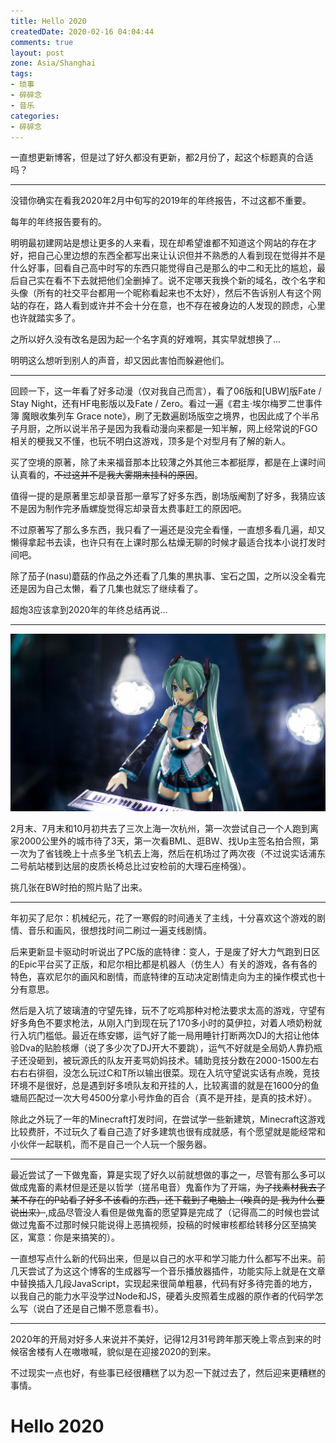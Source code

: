 ```yaml
---
title: Hello 2020
createdDate: 2020-02-16 04:04:44
comments: true
layout: post
zone: Asia/Shanghai
tags:
- 琐事
- 碎碎念
- 音乐
categories:
- 碎碎念
---
```

一直想更新博客，但是过了好久都没有更新，都2月份了，起这个标题真的合适吗？

<!--more-->

<!--aplayer
{
    "audio":
    [{
        "name":"光の旋律",
        "artist":"Kalafina",
        "url":"https://music.starry-s.xyz/music/Hikari_No_Senritsu.mp3",
        "cover":"https://music.starry-s.xyz/music/cover/Kalafina All Time Best 2008-2018 small.jpg"
    },
    {
        "name":"遊園施設",
        "artist":"帆足圭吾",
        "url":"https://music.starry-s.xyz/music/540b_075e_0453_cae9f8037d04c81f84993977b01792ec.m4a",
        "cover":"https://music.starry-s.xyz/music/cover/18710389371705314.jpg"
    },
    {
        "name":"Hibari",
        "artist":"ASCA",
        "url":"https://music.starry-s.xyz/music/Hibari.mp3",
        "cover":"https://music.starry-s.xyz/music/cover/RUST _ Hibari _ Kobo_100p.jpg"
    }]
}
-->

----

没错你确实在看我2020年2月中旬写的2019年的年终报告，不过这都不重要。

每年的年终报告要有的。

明明最初建网站是想让更多的人来看，现在却希望谁都不知道这个网站的存在才好，把自己心里边想的东西全都写出来让认识但并不熟悉的人看到现在觉得并不是什么好事，回看自己高中时写的东西只能觉得自己是那么的中二和无比的尴尬，最后自己实在看不下去就把他们全删掉了。说不定哪天我换个新的域名，改个名字和头像（所有的社交平台都用一个昵称看起来也不太好），然后不告诉别人有这个网站的存在，路人看到或许并不会十分在意，也不存在被身边的人发现的顾虑，心里也许就踏实多了。

之所以好久没有改名是因为起一个名字真的好难啊，其实早就想换了...

明明这么想听到别人的声音，却又因此害怕而躲避他们。

----

回顾一下，这一年看了好多动漫（仅对我自己而言），看了06版和[UBW]版Fate / Stay Night，还有HF电影版以及Fate / Zero。看过一遍《君主·埃尔梅罗二世事件簿 魔眼收集列车 Grace note》，刷了无数遍剧场版空之境界，也因此成了个半吊子月厨，之所以说半吊子是因为我看动漫向来都是一知半解，网上经常说的FGO相关的梗我又不懂，也玩不明白这游戏，顶多是个对型月有了解的新人。

买了空境的原著，除了未来福音那本比较薄之外其他三本都挺厚，都是在上课时间认真看的，~~不过这并不是我大雾期末挂科的原因~~。

值得一提的是原著里忘却录音那一章写了好多东西，剧场版阉割了好多，我猜应该不是因为制作完矛盾螺旋觉得忘却录音太费事赶工的原因吧。

不过原著写了那么多东西，我只看了一遍还是没完全看懂，一直想多看几遍，却又懒得拿起书去读，也许只有在上课时那么枯燥无聊的时候才最适合找本小说打发时间吧。

除了茄子(nasu)蘑菇的作品之外还看了几集的黒执事、宝石之国，之所以没全看完还是因为自己太懒，看了几集也就忘了继续看了。

超炮3应该拿到2020年的年终总结再说...

----

![](images/IMG_4968small.jpg "Bilibili World 初音未来手办")

2月末、7月末和10月初共去了三次上海一次杭州，第一次尝试自己一个人跑到离家2000公里外的城市待了3天，第一次看BML、逛BW、找Up主签名拍合照，第一次为了省钱晚上十点多坐飞机去上海，然后在机场过了两次夜（不过说实话浦东二号航站楼到达层的皮质长椅总比过安检前的大理石座椅强）。

挑几张在BW时拍的照片贴了出来。

----

年初买了尼尔：机械纪元，花了一寒假的时间通关了主线，十分喜欢这个游戏的剧情、音乐和画风，很想找时间二刷过一遍支线剧情。

后来更新显卡驱动时听说出了PC版的底特律：变人，于是废了好大力气跑到日区的Epic平台买了正版，和尼尔相比都是机器人（仿生人）有关的游戏，各有各的特色，喜欢尼尔的画风和剧情，而底特律的互动决定剧情走向为主的操作模式也十分有意思。

然后是入坑了玻璃渣的守望先锋，玩不了吃鸡那种对枪法要求太高的游戏，守望有好多角色不要求枪法，从刚入门到现在玩了170多小时的莫伊拉，对着人喷奶粉就行入坑门槛低。最近在练安娜，运气好了能一局用睡针打断两次DJ的大招让他体验Dva的贴脸核爆（说了多少次了DJ开大不要跳），运气不好就是全局奶人靠扔瓶子还没砸到，被玩源氏的队友开麦骂奶妈技术。辅助竞技分数在2000-1500左右右右右徘徊，没怎么玩过C和T所以输出很菜。现在入坑守望说实话有点晚，竞技环境不是很好，总是遇到好多喷队友和开挂的人，比较离谱的就是在1600分的鱼塘局匹配过一次大号4500分拿小号炸鱼的百合（真不是开挂，是真的技术好）。

除此之外玩了一年的Minecraft打发时间，在尝试学一些新建筑，Minecraft这游戏比较费肝，不过玩久了看自己造了好多建筑也很有成就感，有个愿望就是能经常和小伙伴一起联机，而不是自己一个人玩一个服务器。

----

最近尝试了一下做鬼畜，算是实现了好久以前就想做的事之一，尽管有那么多可以做成鬼畜的素材但是还是以哲学（搓吊电音）鬼畜作为了开端，~~为了找素材我去了某不存在的P站看了好多不该看的东西，还下载到了电脑上（唉真的是 我为什么要说出来）~~,成品尽管没人看但是做鬼畜的愿望算是完成了（记得高二的时候也尝试做过鬼畜不过那时候只能说得上恶搞视频，投稿的时候审核都给转移分区至搞笑区，寓意：你是来搞笑的）。

一直想写点什么新的代码出来，但是以自己的水平和学习能力什么都写不出来。前几天尝试了为这这个博客的生成器写一个音乐播放器插件，功能实际上就是在文章中替换插入几段JavaScript，实现起来很简单粗暴，代码有好多待完善的地方，以我自己的能力水平没学过Node和JS，硬着头皮照着生成器的原作者的代码学怎么写（说白了还是自己懒不愿意看书）。

----

2020年的开局对好多人来说并不美好，记得12月31号跨年那天晚上零点到来的时候宿舍楼有人在嗷嗷喊，貌似是在迎接2020的到来。

不过现实一点也好，有些事已经很糟糕了以为忍一下就过去了，然后迎来更糟糕的事情。

# Hello 2020
